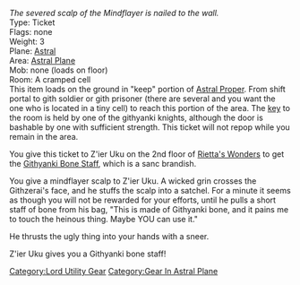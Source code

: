 *The severed scalp of the Mindflayer is nailed to the wall.*  
Type: Ticket  
Flags: none  
Weight: 3  
Plane: [Astral](:Category:Astral "wikilink")  
Area: [Astral Plane](:Category:Astral_Plane "wikilink")  
Mob: none (loads on floor)  
Room: A cramped cell  
This item loads on the ground in "keep" portion of [Astral
Proper](:Category:Astral_Plane "wikilink"). From shift portal to gith
soldier or gith prisoner (there are several and you want the one who is
located in a tiny cell) to reach this portion of the area. The
[key](Intricate_Key "wikilink") to the room is held by one of the
githyanki knights, although the door is bashable by one with sufficient
strength. This ticket will not repop while you remain in the area.

You give this ticket to Z'ier Uku on the 2nd floor of [Rietta's
Wonders](:Category:Rietta's_Wonders "wikilink") to get the [Githyanki
Bone Staff](Githyanki_Bone_Staff "wikilink"), which is a sanc brandish.

You give a mindflayer scalp to Z'ier Uku. A wicked grin crosses the
Githzerai's face, and he stuffs the scalp into a satchel. For a minute
it seems as though you will not be rewarded for your efforts, until he
pulls a short staff of bone from his bag, "This is made of Githyanki
bone, and it pains me to touch the heinous thing. Maybe YOU can use it."

He thrusts the ugly thing into your hands with a sneer.

Z'ier Uku gives you a Githyanki bone staff!

[Category:Lord Utility Gear](Category:Lord_Utility_Gear "wikilink")
[Category:Gear In Astral
Plane](Category:Gear_In_Astral_Plane "wikilink")

